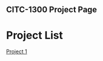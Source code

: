 ## CITC-1300 Project Page

<h1>Project List</h1>

<a href="project1/index.html" target= "_blank">Project 1</a>





